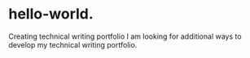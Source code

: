 # hello-world.
Creating technical writing portfolio
I am looking for additional ways to develop my technical writing portfolio. 
